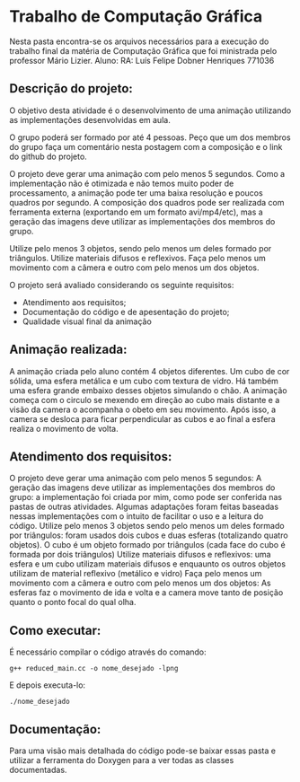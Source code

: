 # Trabalho de Computação Gráfica

Nesta pasta encontra-se os arquivos necessários para a execução do trabalho final da matéria de Computação Gráfica que foi ministrada pelo professor Mário Lizier.
Aluno:                          RA:
Luís Felipe Dobner Henriques            771036


## Descrição do projeto:

O objetivo desta atividade é o desenvolvimento de uma animação utilizando as implementações desenvolvidas em aula.

O grupo poderá ser formado por até 4 pessoas. Peço que um dos membros do grupo faça um comentário nesta postagem com a composição e o link do github do projeto.

O projeto deve gerar uma animação com pelo menos 5 segundos. Como a implementação não é otimizada e não temos muito poder de processamento, a animação pode ter uma baixa resolução e poucos quadros por segundo. A composição dos quadros pode ser realizada com ferramenta externa (exportando em um formato avi/mp4/etc), mas a geração das imagens deve utilizar as implementações dos membros do grupo.

Utilize pelo menos 3 objetos, sendo pelo menos um deles formado por triângulos. Utilize materiais difusos e reflexivos. Faça pelo menos um movimento com a câmera e outro com pelo menos um dos objetos.

O projeto será avaliado considerando os seguinte requisitos:
- Atendimento aos requisitos;
- Documentação do código e de apesentação do projeto;
- Qualidade visual final da animação

## Animação realizada:
A animação criada pelo aluno contém 4 objetos diferentes. Um cubo de cor sólida, uma esfera metálica e um cubo com textura de vidro. Há também uma esfera grande embaixo desses objetos simulando o chão. A animação começa com o circulo se mexendo em direção ao cubo mais distante e a visão da camera o acompanha o obeto em seu movimento. Após isso, a camera se desloca para ficar perpendicular as cubos e ao final a esfera realiza o movimento de volta.

## Atendimento dos requisitos:

O projeto deve gerar uma animação com pelo menos 5 segundos:
A geração das imagens deve utilizar as implementações dos membros do grupo: a implementação foi criada por mim, como pode ser conferida nas pastas de outras atividades. Algumas adaptações foram feitas baseadas nessas implementações com o intuito de facilitar o uso e a leitura do código.
Utilize pelo menos 3 objetos sendo pelo menos um deles formado por triângulos: foram usados dois cubos e duas esferas (totalizando quatro objetos). O cubo é um objeto formado por triângulos (cada face do cubo é formada por dois triângulos)
Utilize materiais difusos e reflexivos: uma esfera e um cubo utilizam materiais difusos e enquaunto os outros objetos utilizam de material reflexivo (metálico e vidro)
Faça pelo menos um movimento com a câmera e outro com pelo menos um dos objetos: As esferas faz o movimento de ida e volta e a camera move tanto de posição quanto o ponto focal do qual olha.

## Como executar:

É necessário compilar o código através do comando:
```Shell
g++ reduced_main.cc -o nome_desejado -lpng
```
E depois executa-lo:
```Shell
./nome_desejado
```

## Documentação:
Para uma visão mais detalhada do código pode-se baixar essas pasta e utilizar a ferramenta do Doxygen para a ver todas as classes documentadas. 